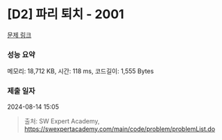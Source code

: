 # [D2] 파리 퇴치 - 2001 

[문제 링크](https://swexpertacademy.com/main/code/problem/problemDetail.do?contestProbId=AV5PzOCKAigDFAUq) 

### 성능 요약

메모리: 18,712 KB, 시간: 118 ms, 코드길이: 1,555 Bytes

### 제출 일자

2024-08-14 15:05



> 출처: SW Expert Academy, https://swexpertacademy.com/main/code/problem/problemList.do